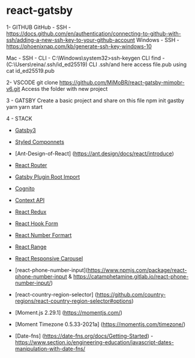 # react-gatsby

1- GITHUB
GitHub - SSH - https://docs.github.com/en/authentication/connecting-to-github-with-ssh/adding-a-new-ssh-key-to-your-github-account
Windows - SSH - https://phoenixnap.com/kb/generate-ssh-key-windows-10

Mac - SSH -
CLI - C:\Windows\system32>ssh-keygen
CLI find - (C:\Users\reina/.ssh/id_ed25519)
CLI .ssh/and here access file.pub using cat id_ed25519.pub

2- VSCODE
git clone https://github.com/MiMoBR/react-gatsby-mimobr-v6.git
Access the folder with new project

3 - GATSBY
Create a basic project and share on this file
npm init gastby
yarn
yarn start

4 - STACK

- [Gatsby3](https://www.gatsbyjs.com/docs)
- [Styled Componnets](https://styled-components.com/docs)
- [Ant-Design-of-React] (https://ant.design/docs/react/introduce)

- [React Router](https://reach.tech/router/)
- [Gatsby Plugin Root Import](https://www.gatsbyjs.com/plugins/gatsby-plugin-root-import/)

- [Cognito](https://aws.amazon.com/pt/cognito/)
- [Context API](https://pt-br.reactjs.org/docs/context.html)
- [React Redux](https://redux.js.org/)

- [React Hook Form](https://github.com/react-hook-form/react-hook-form)
- [React Number Formart](https://www.npmjs.com/package/react-number-format)
- [React Range](https://github.com/tannerlinsley/react-ranger#sample-usage)
- [React Responsive Carousel](https://www.npmjs.com/package/react-responsive-carousel)
- [react-phone-number-input](https://www.npmjs.com/package/react-phone-number-input & https://catamphetamine.gitlab.io/react-phone-number-input/)
- [react-country-region-selector] (https://github.com/country-regions/react-country-region-selector#options)
- [Moment.js 2.29.1] (https://momentjs.com/)
- [Moment Timezone 0.5.33-2021a] (https://momentjs.com/timezone/)
- [Date-fns] (https://date-fns.org/docs/Getting-Started) - https://www.section.io/engineering-education/javascript-dates-manipulation-with-date-fns/
